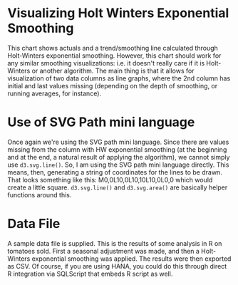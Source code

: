 Visualizing Holt Winters Exponential Smoothing
==============================================
This chart shows actuals and a trend/smoothing line calculated through Holt-Winters exponential smoothing. However, this chart should work for any similar smoothing visualizations: i.e. it doesn't really care if it is Holt-Winters or another algorithm. The main thing is that it allows for visualization of two data columns as line graphs, where the 2nd column has initial and last values missing (depending on the depth of smoothing, or running averages, for instance).

Use of SVG Path mini language
=============================
Once again we're using the SVG path mini language. Since there are values missing from the column with HW exponential smoothing (at the beginning and at the end, a natural result of applying the algorithm), we cannot simply use `d3.svg.line()`. So, I am using the SVG path mini language directly. This means, then, generating a string of coordinates for the lines to be drawn. That looks something like this: M0,0L10,0L10,10L10,0L0,0 which would create a little square.  `d3.svg.line()`  and  `d3.svg.area()`  are basically helper functions around this.

Data File
=========
A sample data file is supplied. This is the results of some analysis in R on tomatoes sold. First a seasonal adjustment was made, and then a Holt-Winters exponential smoothing was applied. The results were then exported as CSV. Of course, if you are using HANA, you could do this through direct R integration via SQLScript that embeds R script as well.
